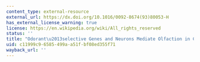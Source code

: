 ```yaml
---
content_type: external-resource
external_url: https://dx.doi.org/10.1016/0092-8674(93)80053-H
has_external_license_warning: true
license: https://en.wikipedia.org/wiki/All_rights_reserved
status: ''
title: "Odorant\u2013selective Genes and Neurons Mediate Olfaction in C. elegans"
uid: c11999c9-6585-499a-a51f-bf08ed355f71
wayback_url: ''
---
```

